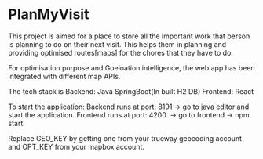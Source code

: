 # PlanMyVisit
This project is aimed for a place to store all the important work that person is planning to do on their next visit. This helps them in planning and providing optimised routes[maps] for the chores that they have to do.


For optimisation purpose and Goeloation intelligence, the web app has been integrated with different map APIs.

The tech stack is Backend: Java SpringBoot(In built H2 DB)
                  Frontend: React
                  
To start the application:
Backend runs at port: 8191 -> go to java editor and start the application.
Frontend runs at port: 4200. -> go to frontend -> npm start

Replace GEO_KEY by getting one from your trueway geocoding account and OPT_KEY from your mapbox account.




